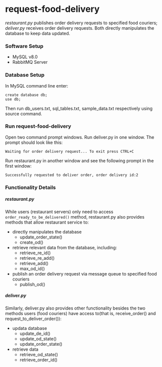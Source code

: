 # request-food-delivery
*restaurant.py* publishes order delivery requests to specified food couriers;
*deliver.py* receives order delivery requests.
Both directly manipulates the database to keep data updated.

### Software Setup
- MySQL v8.0
- RabbitMQ Server

### Database Setup
In MySQL command line enter:
```
create database db;
use db; 
```
Then run db_users.txt, sql_tables.txt, sample_data.txt respectively using source command.

### Run request-food-delivery
Open two command prompt windows. Run deliver.py in one window.
The prompt should look like this:
```
Waiting for order delivery request... To exit press CTRL+C
```
Run restaurant.py in another window and see the following prompt in the first window:
```
Successfully requested to deliver order, order delivery id:2
```

### Functionality Details
##### restaurant.py
While users (restaurant servers) only need to access `order_ready_to_be_delivered()` method, restaurant.py also provides methods that allow restaurant service to:
- directly manipulates the database
    + update_order_state()
    + create_od()
- retrieve relevant data from the database, including:
    + retrieve_re_id()
    + retrieve_re_add()
    + retrieve_add()
    + max_od_id()
- publish an order delivery request via message queue to specified food couriers
    + publish_od()

##### deliver.py
Similarly, deliver.py also provides other functionality besides the two methods users (food couriers) have access to(that is, receive_order() and request_to_deliver_order()):
- updata database
    + update_de_id()
    + update_od_state()
    + update_order_state()
- retrieve data
    + retrieve_od_state()
    + retrieve_order_id()
